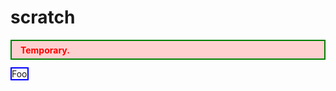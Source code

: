 # scratch

<div style="border-style: solid; border-color: green; border-width: 2px; color: red; background: #ffd0d0; padding: 0.4em 1em; font-weight: bold;">
Temporary.
</div>

<p><span style="border-style: solid; border-color: blue; border-width: 2px;">Foo</span</p>
